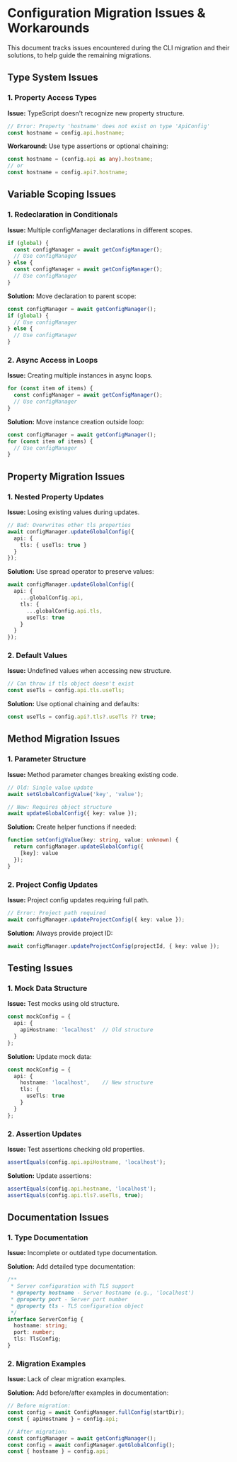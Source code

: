 # Configuration Migration Issues & Workarounds

This document tracks issues encountered during the CLI migration and their solutions, to help guide the remaining migrations.

## Type System Issues

### 1. Property Access Types
**Issue:** TypeScript doesn't recognize new property structure.
```typescript
// Error: Property 'hostname' does not exist on type 'ApiConfig'
const hostname = config.api.hostname;
```

**Workaround:** Use type assertions or optional chaining:
```typescript
const hostname = (config.api as any).hostname;
// or
const hostname = config.api?.hostname;
```

## Variable Scoping Issues

### 1. Redeclaration in Conditionals
**Issue:** Multiple configManager declarations in different scopes.
```typescript
if (global) {
  const configManager = await getConfigManager();
  // Use configManager
} else {
  const configManager = await getConfigManager();
  // Use configManager
}
```

**Solution:** Move declaration to parent scope:
```typescript
const configManager = await getConfigManager();
if (global) {
  // Use configManager
} else {
  // Use configManager
}
```

### 2. Async Access in Loops
**Issue:** Creating multiple instances in async loops.
```typescript
for (const item of items) {
  const configManager = await getConfigManager();
  // Use configManager
}
```

**Solution:** Move instance creation outside loop:
```typescript
const configManager = await getConfigManager();
for (const item of items) {
  // Use configManager
}
```

## Property Migration Issues

### 1. Nested Property Updates
**Issue:** Losing existing values during updates.
```typescript
// Bad: Overwrites other tls properties
await configManager.updateGlobalConfig({
  api: {
    tls: { useTls: true }
  }
});
```

**Solution:** Use spread operator to preserve values:
```typescript
await configManager.updateGlobalConfig({
  api: {
    ...globalConfig.api,
    tls: {
      ...globalConfig.api.tls,
      useTls: true
    }
  }
});
```

### 2. Default Values
**Issue:** Undefined values when accessing new structure.
```typescript
// Can throw if tls object doesn't exist
const useTls = config.api.tls.useTls;
```

**Solution:** Use optional chaining and defaults:
```typescript
const useTls = config.api?.tls?.useTls ?? true;
```

## Method Migration Issues

### 1. Parameter Structure
**Issue:** Method parameter changes breaking existing code.
```typescript
// Old: Single value update
await setGlobalConfigValue('key', 'value');

// New: Requires object structure
await updateGlobalConfig({ key: value });
```

**Solution:** Create helper functions if needed:
```typescript
function setConfigValue(key: string, value: unknown) {
  return configManager.updateGlobalConfig({
    [key]: value
  });
}
```

### 2. Project Config Updates
**Issue:** Project config updates requiring full path.
```typescript
// Error: Project path required
await configManager.updateProjectConfig({ key: value });
```

**Solution:** Always provide project ID:
```typescript
await configManager.updateProjectConfig(projectId, { key: value });
```

## Testing Issues

### 1. Mock Data Structure
**Issue:** Test mocks using old structure.
```typescript
const mockConfig = {
  api: {
    apiHostname: 'localhost'  // Old structure
  }
};
```

**Solution:** Update mock data:
```typescript
const mockConfig = {
  api: {
    hostname: 'localhost',    // New structure
    tls: {
      useTls: true
    }
  }
};
```

### 2. Assertion Updates
**Issue:** Test assertions checking old properties.
```typescript
assertEquals(config.api.apiHostname, 'localhost');
```

**Solution:** Update assertions:
```typescript
assertEquals(config.api.hostname, 'localhost');
assertEquals(config.api.tls?.useTls, true);
```

## Documentation Issues

### 1. Type Documentation
**Issue:** Incomplete or outdated type documentation.

**Solution:** Add detailed type documentation:
```typescript
/**
 * Server configuration with TLS support
 * @property hostname - Server hostname (e.g., 'localhost')
 * @property port - Server port number
 * @property tls - TLS configuration object
 */
interface ServerConfig {
  hostname: string;
  port: number;
  tls: TlsConfig;
}
```

### 2. Migration Examples
**Issue:** Lack of clear migration examples.

**Solution:** Add before/after examples in documentation:
```typescript
// Before migration:
const config = await ConfigManager.fullConfig(startDir);
const { apiHostname } = config.api;

// After migration:
const configManager = await getConfigManager();
const config = await configManager.getGlobalConfig();
const { hostname } = config.api;
```